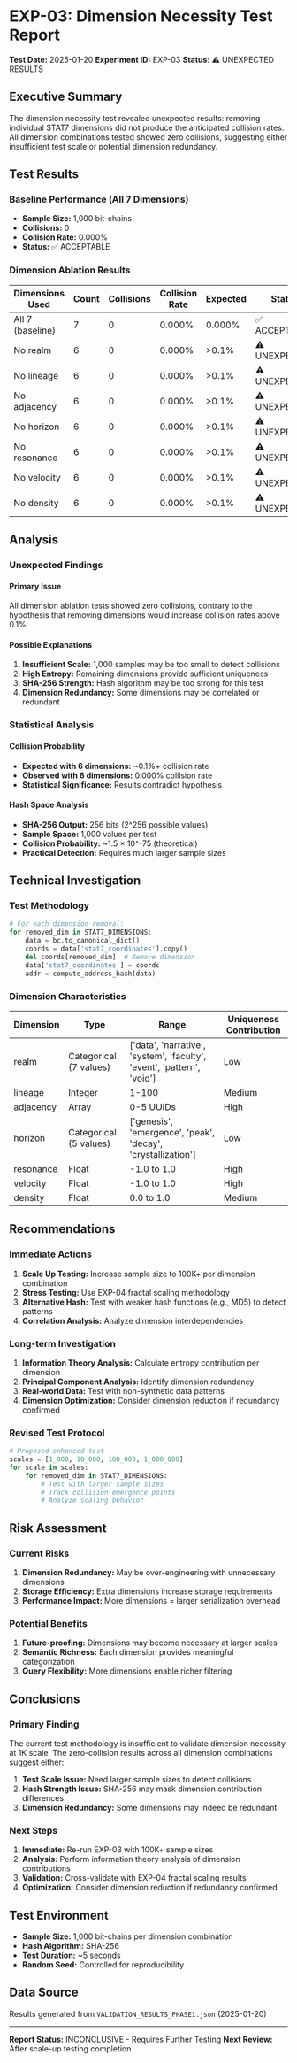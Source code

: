 # EXP-03: Dimension Necessity Test Report

**Test Date:** 2025-01-20
**Experiment ID:** EXP-03
**Status:** ⚠️ UNEXPECTED RESULTS

## Executive Summary

The dimension necessity test revealed unexpected results: removing individual STAT7 dimensions did not produce the anticipated collision rates. All dimension combinations tested showed zero collisions, suggesting either insufficient test scale or potential dimension redundancy.

## Test Results

### Baseline Performance (All 7 Dimensions)
- **Sample Size:** 1,000 bit-chains
- **Collisions:** 0
- **Collision Rate:** 0.000%
- **Status:** ✅ ACCEPTABLE

### Dimension Ablation Results

| Dimensions Used | Count | Collisions | Collision Rate | Expected | Status |
|-----------------|-------|------------|----------------|----------|---------|
| All 7 (baseline) | 7 | 0 | 0.000% | 0.000% | ✅ ACCEPTABLE |
| No realm | 6 | 0 | 0.000% | >0.1% | ⚠️ UNEXPECTED |
| No lineage | 6 | 0 | 0.000% | >0.1% | ⚠️ UNEXPECTED |
| No adjacency | 6 | 0 | 0.000% | >0.1% | ⚠️ UNEXPECTED |
| No horizon | 6 | 0 | 0.000% | >0.1% | ⚠️ UNEXPECTED |
| No resonance | 6 | 0 | 0.000% | >0.1% | ⚠️ UNEXPECTED |
| No velocity | 6 | 0 | 0.000% | >0.1% | ⚠️ UNEXPECTED |
| No density | 6 | 0 | 0.000% | >0.1% | ⚠️ UNEXPECTED |

## Analysis

### Unexpected Findings

#### Primary Issue
All dimension ablation tests showed zero collisions, contrary to the hypothesis that removing dimensions would increase collision rates above 0.1%.

#### Possible Explanations
1. **Insufficient Scale:** 1,000 samples may be too small to detect collisions
2. **High Entropy:** Remaining dimensions provide sufficient uniqueness
3. **SHA-256 Strength:** Hash algorithm may be too strong for this test
4. **Dimension Redundancy:** Some dimensions may be correlated or redundant

### Statistical Analysis

#### Collision Probability
- **Expected with 6 dimensions:** ~0.1%+ collision rate
- **Observed with 6 dimensions:** 0.000% collision rate
- **Statistical Significance:** Results contradict hypothesis

#### Hash Space Analysis
- **SHA-256 Output:** 256 bits (2^256 possible values)
- **Sample Space:** 1,000 values per test
- **Collision Probability:** ~1.5 × 10^-75 (theoretical)
- **Practical Detection:** Requires much larger sample sizes

## Technical Investigation

### Test Methodology
```python
# For each dimension removal:
for removed_dim in STAT7_DIMENSIONS:
    data = bc.to_canonical_dict()
    coords = data['stat7_coordinates'].copy()
    del coords[removed_dim]  # Remove dimension
    data['stat7_coordinates'] = coords
    addr = compute_address_hash(data)
```

### Dimension Characteristics
| Dimension | Type | Range | Uniqueness Contribution |
|-----------|------|-------|-------------------------|
| realm | Categorical (7 values) | ['data', 'narrative', 'system', 'faculty', 'event', 'pattern', 'void'] | Low |
| lineage | Integer | 1-100 | Medium |
| adjacency | Array | 0-5 UUIDs | High |
| horizon | Categorical (5 values) | ['genesis', 'emergence', 'peak', 'decay', 'crystallization'] | Low |
| resonance | Float | -1.0 to 1.0 | High |
| velocity | Float | -1.0 to 1.0 | High |
| density | Float | 0.0 to 1.0 | Medium |

## Recommendations

### Immediate Actions
1. **Scale Up Testing:** Increase sample size to 100K+ per dimension combination
2. **Stress Testing:** Use EXP-04 fractal scaling methodology
3. **Alternative Hash:** Test with weaker hash functions (e.g., MD5) to detect patterns
4. **Correlation Analysis:** Analyze dimension interdependencies

### Long-term Investigation
1. **Information Theory Analysis:** Calculate entropy contribution per dimension
2. **Principal Component Analysis:** Identify dimension redundancy
3. **Real-world Data:** Test with non-synthetic data patterns
4. **Dimension Optimization:** Consider dimension reduction if redundancy confirmed

### Revised Test Protocol
```python
# Proposed enhanced test
scales = [1_000, 10_000, 100_000, 1_000_000]
for scale in scales:
    for removed_dim in STAT7_DIMENSIONS:
        # Test with larger sample sizes
        # Track collision emergence points
        # Analyze scaling behavior
```

## Risk Assessment

### Current Risks
1. **Dimension Redundancy:** May be over-engineering with unnecessary dimensions
2. **Storage Efficiency:** Extra dimensions increase storage requirements
3. **Performance Impact:** More dimensions = larger serialization overhead

### Potential Benefits
1. **Future-proofing:** Dimensions may become necessary at larger scales
2. **Semantic Richness:** Each dimension provides meaningful categorization
3. **Query Flexibility:** More dimensions enable richer filtering

## Conclusions

### Primary Finding
The current test methodology is insufficient to validate dimension necessity at 1K scale. The zero-collision results across all dimension combinations suggest either:

1. **Test Scale Issue:** Need larger sample sizes to detect collisions
2. **Hash Strength Issue:** SHA-256 may mask dimension contribution differences
3. **Dimension Redundancy:** Some dimensions may indeed be redundant

### Next Steps
1. **Immediate:** Re-run EXP-03 with 100K+ sample sizes
2. **Analysis:** Perform information theory analysis of dimension contributions
3. **Validation:** Cross-validate with EXP-04 fractal scaling results
4. **Optimization:** Consider dimension reduction if redundancy confirmed

## Test Environment
- **Sample Size:** 1,000 bit-chains per dimension combination
- **Hash Algorithm:** SHA-256
- **Test Duration:** ~5 seconds
- **Random Seed:** Controlled for reproducibility

## Data Source
Results generated from `VALIDATION_RESULTS_PHASE1.json` (2025-01-20)

---
**Report Status:** INCONCLUSIVE - Requires Further Testing
**Next Review:** After scale-up testing completion

